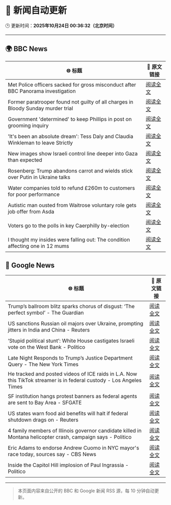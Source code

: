 # 🧠 新闻自动更新

🕒 更新时间：**2025年10月24日 00:36:32（北京时间）**

---

## 🌍 BBC News

| 🌐 标题 | 🔗 原文链接 |
|--------|-------------|
| Met Police officers sacked for gross misconduct after BBC Panorama investigation | [阅读全文](https://www.bbc.com/news/articles/cy0kynx59v0o?at_medium=RSS&at_campaign=rss) |
| Former paratrooper found not guilty of all charges in Bloody Sunday murder trial | [阅读全文](https://www.bbc.com/news/articles/c993nlken18o?at_medium=RSS&at_campaign=rss) |
| Government 'determined' to keep Phillips in post on grooming inquiry | [阅读全文](https://www.bbc.com/news/articles/cvgwnqeq5z0o?at_medium=RSS&at_campaign=rss) |
| 'It's been an absolute dream': Tess Daly and Claudia Winkleman to leave Strictly | [阅读全文](https://www.bbc.com/news/articles/cz0x1lr7j92o?at_medium=RSS&at_campaign=rss) |
| New images show Israeli control line deeper into Gaza than expected | [阅读全文](https://www.bbc.com/news/articles/cx2y00g4x29o?at_medium=RSS&at_campaign=rss) |
| Rosenberg: Trump abandons carrot and wields stick over Putin in Ukraine talks | [阅读全文](https://www.bbc.com/news/articles/cnve5532v7yo?at_medium=RSS&at_campaign=rss) |
| Water companies told to refund £260m to customers for poor performance | [阅读全文](https://www.bbc.com/news/articles/cdjrymnx1e8o?at_medium=RSS&at_campaign=rss) |
| Autistic man ousted from Waitrose voluntary role gets job offer from Asda | [阅读全文](https://www.bbc.com/news/articles/c98n53dpzx6o?at_medium=RSS&at_campaign=rss) |
| Voters go to the polls in key Caerphilly by-election | [阅读全文](https://www.bbc.com/news/articles/c993nlyrdglo?at_medium=RSS&at_campaign=rss) |
| I thought my insides were falling out: The condition affecting one in 12 mums | [阅读全文](https://www.bbc.com/news/articles/ckgk0y18mrvo?at_medium=RSS&at_campaign=rss) |

## 📰 Google News

| 🌐 标题 | 🔗 原文链接 |
|--------|-------------|
| Trump’s ballroom blitz sparks chorus of disgust: ‘The perfect symbol’ - The Guardian | [阅读全文](https://news.google.com/rss/articles/CBMiiwFBVV95cUxNRVZuYVpJWkhoa2htWWVndUdUdC1IRmpJemRKN1d6bFRTMWNXVzg2d2M5M3ZxUEVQSzdvZVZPZmh5aWxLclJOU0hBVUF5NnEydjQ4WWVnUWpkSndfbUh5ZkVZV285V09WX05FazhqTHFhZERGWFgzaUdaYmw2cjJVbjVvcklvZ0pia1lJ?oc=5) |
| US sanctions Russian oil majors over Ukraine, prompting jitters in India and China - Reuters | [阅读全文](https://news.google.com/rss/articles/CBMivwFBVV95cUxNeDhJUzB6MnJGSGtWN3owZ3NPVW1aTGhzdThNZTRQc05zZ2lEMkxQTFU4ZjFkQ2N2NVpJdXVLYVEyTUUwRkk5MjRXQ0xnNGt2ZkRrNGpjSmVvTGZ1S2xTZGtxNFNUYXZQUE01QzYwbWE3VjZXZmVOY0pyQW5IUnJXYlNILTRLWE9KLUE3OGdaOTNoUWF3QjZUVmx5dVRFNDI0elQ3cXVRblZHVzF3QVhjSmUteFpoSmpkUm13aW1SVQ?oc=5) |
| ‘Stupid political stunt’: White House castigates Israeli vote on the West Bank - Politico | [阅读全文](https://news.google.com/rss/articles/CBMihAFBVV95cUxPMkV4ZkRwTXFjUjVrRk9IRDA1YXE2ZFljVFVUcW9icXkxelh3cU5CZC0zLTh1UDBTRkVvWlNlMHhJSks0cnUzbmRoV2xXbXQ1QWc1YXNJbTVmRGk3SmNoTVU0em42R2xuWXJSSC14dDJiel96Q05oLVVaZFNUZ3hCNmxOb1M?oc=5) |
| Late Night Responds to Trump’s Justice Department Query - The New York Times | [阅读全文](https://news.google.com/rss/articles/CBMilgFBVV95cUxONG9nM2UyWVU5cjJCR2VKdF96NDdDM3V6WjQ0bnFtVmlRNnlKZ194Z1FpNnRQWmNodEhsclk3RmpfUTFTdHJFVlZsSUZ5NTV4RldBVVRsdThGb2gyeDNWS2RXNTlqVXhhRzR6MEFFeUUxSjdYcGtzdFVXVmdmcVdjZnk3S2phc1NOckpMT2RaUUE4VGVwdGc?oc=5) |
| He tracked and posted videos of ICE raids in L.A. Now this TikTok streamer is in federal custody - Los Angeles Times | [阅读全文](https://news.google.com/rss/articles/CBMigAFBVV95cUxPVmU0bnNGVHZrOUk0cTVMOHR0TVNHdUNqMUxGYmo4N2E2YnpJQ2ZqZEFpQkFoVTNXWTdnaU5saGxkMkFPTjM0Y1NfM0R0Z1k4akJQMG5EOXNsUUJGQ05hTTl5WEFrWFRoQlB2VG13LTBoX3Q4bVRpY3lheDlRZC1pNQ?oc=5) |
| SF institution hangs protest banners as federal agents are sent to Bay Area - SFGATE | [阅读全文](https://news.google.com/rss/articles/CBMipwFBVV95cUxOdE9rbGtGRXZ2WkNoaG1PSDdnNXlGaWRUalpPb29xZ1dIb3lvUlg3MWs1TjV1NHN0ZUlfUEE0bElwcXc0MFBqMmJUbGdjOFVucW1JUVVTekxfZWpybGtQNUxkQTdJLURRWnA0N0Q2T2dKXzFmZzIwLUNyNEFsRzBYNEZoYXRCdUZoc0Jvc1BfYllSczlkQzBpUTRlZGJmTTV2Y1hlTHN6bw?oc=5) |
| US states warn food aid benefits will halt if federal shutdown drags on - Reuters | [阅读全文](https://news.google.com/rss/articles/CBMiwwFBVV95cUxNYVR1eTZ5aG9KRkJlekhVYXFaa2RFVGpfM25kYklRaW83LTQ1X3hERXdjb3FlYWowLVB5WHFWV1I1WS1KampjUUoyNXhwVG1MdVZlOTdJNkx4MmpCbDRGVmk5RFhYUmdtbEp4MVhMYXR2V1VycWJMNmthMXQ5d3RyZTN0YmZza2FaZGpsa1BYUGtsazVyV01zUEFISWNvWkJfRXBfYjM1MG5mVDRFZmJ4cGg5ektnellDcll0ZVV6XzJpWVk?oc=5) |
| 4 family members of Illinois governor candidate killed in Montana helicopter crash, campaign says - Politico | [阅读全文](https://news.google.com/rss/articles/CBMikwFBVV95cUxNdGJOcUZCNFQ5VXBULU05ZDdfd2VQNVJOSWdTQ1JCWWJRMFpubXFHQUxBM3B3RnZoNHRpVThFVTloNjdIMTBrZWJsUFliZnBhdzdWOWo2ckhrSnAxWUhNVlFXQ0hsRFdGbXpuelBHOTdkS3dpWXJQVFkxd2hfTEhoRlJpSEpvdnNzMm5YR21id2Z0SnM?oc=5) |
| Eric Adams to endorse Andrew Cuomo in NYC mayor's race today, sources say - CBS News | [阅读全文](https://news.google.com/rss/articles/CBMigwFBVV95cUxNQ1EwYzJzUUlLU3Y0OHd5c3Y1OEVDTE9qNWl4YW5YUFFqSVVCa3hJUGtVVWhZdHRoUXNBMXM3LVNnblhHMWQyekJDNm1Ub0Jlc1ZSUjNTcTExMnpBNHJiLXBkMkZqRnFjUjItTXFlMDFvZlRZeVJ5R2ZPWDN5eXgwWC1mbw?oc=5) |
| Inside the Capitol Hill implosion of Paul Ingrassia - Politico | [阅读全文](https://news.google.com/rss/articles/CBMiogFBVV95cUxNSm5aMW00dEtBSWU2cDBYSjliWkpfOWNiMDdjZ3NxRHVmeTN3ZHFzSUttXzRKNEhJNS1nTDBzVGlCUEU2bjJqdEhQVTJ6MlhsQm13SUh6SGNFWVNPLWdaWEV1SXNQOVEwb0ZyYjQwTE9iekdzN0FkamRqT014ZTBidlRZdnk5Z3hNUDNCT0kwMmlqdDBNTzM2eFBPN3hFNmhZdGc?oc=5) |

---
> 本页面内容来自公开的 BBC 和 Google 新闻 RSS 源，每 10 分钟自动更新。